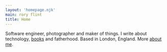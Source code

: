 ```yaml
---
layout: 'homepage.njk'
main: rory flint
title: Home
---
```


Software engineer, photographer and maker of things. I write about technology, [books](https://books.rory.codes) and fatherhood. Based in London, England. More [about me](/about/).
